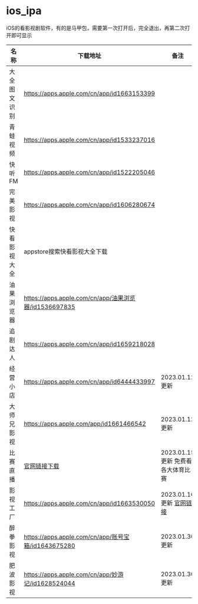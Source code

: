 # ios_ipa
iOS的看影视剧软件，有的是马甲包，需要第一次打开后，完全退出，再第二次打开即可显示



| 名称 | 下载地址 | 备注 |
| ---  | --- | --- |
| 大全图文识别  | https://apps.apple.com/cn/app/id1663153399 |  |
| 青蛙视频  | https://apps.apple.com/cn/app/id1533237016 | |
| 快听FM  | https://apps.apple.com/cn/app/id1522205046 |  |
| 完美影视  | https://apps.apple.com/cn/app/id1606280674 |  |
| 快看影视大全 | appstore搜索快看影视大全下载|  |
| 油果浏览器|https://apps.apple.com/cn/app/油果浏览器/id1536697835|  |
| 追剧达人 |https://apps.apple.com/cn/app/id1659218028|  |
| 经营小店 |https://apps.apple.com/cn/app/id6444433997| 2023.01.12更新|
| 大师兄影视|https://apps.apple.com/app/id1661466542|2023.01.12更新|
| 比赛直播|[官网链接下载](http://share.bszb6688.com/?invit_code=_CKGVmyf)|2023.01.15更新 免费看各大体育比赛|
| 影视工厂 |https://apps.apple.com/cn/app/id1663530050 |2023.01.16更新 [官网链接](https://www.ysgc.fun) |
| 醉拳影视 | https://apps.apple.com/cn/app/账号宝箱/id1643675280 | 2023.01.30更新 |
| 肥波影视 | https://apps.apple.com/cn/app/妙游记/id1628524044 | 2023.01.30更新 |
